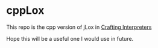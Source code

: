 # cppLox

This repo is the cpp version of jLox in [Crafting Interpreters](https://craftinginterpreters.com/)

Hope this will be a useful one I would use in future.